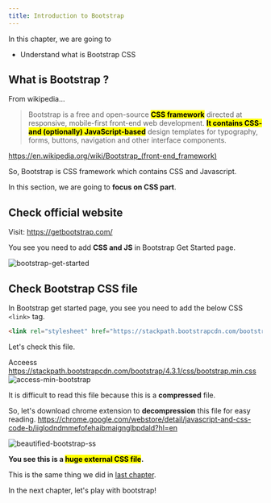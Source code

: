 ```yaml
---
title: Introduction to Bootstrap
---
```


In this chapter, we are going to
- Understand what is Bootstrap CSS

## What is Bootstrap ?
From wikipedia...
> Bootstrap is a free and open-source <mark>**CSS framework**</mark> directed at responsive, mobile-first front-end web development. <mark>**It contains CSS- and (optionally) JavaScript-based**</mark> design templates for typography, forms, buttons, navigation and other interface components.

https://en.wikipedia.org/wiki/Bootstrap_(front-end_framework)

So, Bootstrap is CSS framework which contains CSS and Javascript.

In this section, we are going to **focus on CSS part**.

## Check official website

Visit: https://getbootstrap.com/

You see you need to add **CSS and JS** in Bootstrap Get Started page.

![bootstrap-get-started](https://storage.googleapis.com/coderhackers-assets/the-complete-webdev-with-rails-2020/bootstrap-css-guide/bootstrap-get-started.gif)


## Check Bootstrap CSS file
In Bootstrap get started page, you see you need to add the below CSS `<link>` tag. 
```html
<link rel="stylesheet" href="https://stackpath.bootstrapcdn.com/bootstrap/4.3.1/css/bootstrap.min.css" integrity="sha384-ggOyR0iXCbMQv3Xipma34MD+dH/1fQ784/j6cY/iJTQUOhcWr7x9JvoRxT2MZw1T" crossorigin="anonymous">
```

Let's check this file.

Acceess
https://stackpath.bootstrapcdn.com/bootstrap/4.3.1/css/bootstrap.min.css
![access-min-bootstrap](https://storage.googleapis.com/coderhackers-assets/the-complete-webdev-with-rails-2020/bootstrap-css-guide/access-min-bootstrap.png)

It is difficult to read this file because this is a **compressed** file.

So, let's download chrome extension to **decompression** this file for easy reading.
https://chrome.google.com/webstore/detail/javascript-and-css-code-b/iiglodndmmefofehaibmaignglbpdald?hl=en

![beautified-bootstrap-ss](https://storage.googleapis.com/coderhackers-assets/the-complete-webdev-with-rails-2020/bootstrap-css-guide/beautified-bootstrap-ss.png)



**You see this is a <mark>huge external CSS file</mark>.**

This is the same thing we did in [last chapter](../css-guide/3-writing-ways-of-css#3-external-css-file).

In the next chapter, let's play with bootstrap!